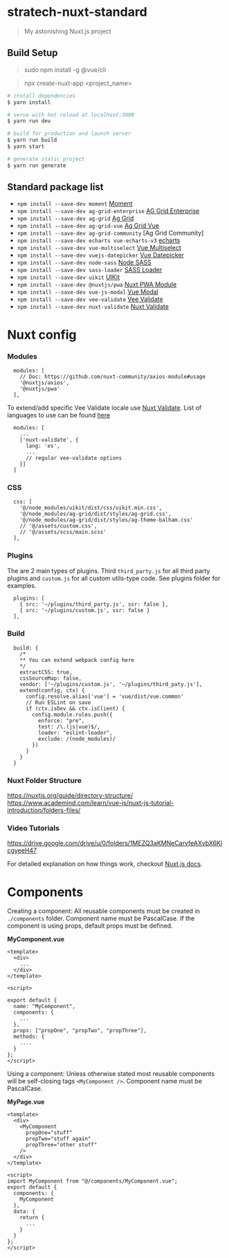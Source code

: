 # stratech-nuxt-standard

> My astonishing Nuxt.js project

## Build Setup
> sudo npm install -g @vue/cli

> npx create-nuxt-app <project_name>

``` bash
# install dependencies
$ yarn install

# serve with hot reload at localhost:3000
$ yarn run dev

# build for production and launch server
$ yarn run build
$ yarn start

# generate static project
$ yarn run generate
```

## Standard package list
- `npm install --save-dev moment` [Moment](https://momentjs.com/)
- `npm install --save-dev ag-grid-enterprise` [AG Grid Enterprise](https://github.com/ag-grid/ag-grid-enterprise)
- `npm install --save-dev ag-grid` [Ag Grid](https://www.ag-grid.com/vue-getting-started/)
- `npm install --save-dev ag-grid-vue` [Ag Grid Vue](https://github.com/ag-grid/ag-grid-vue)
- `npm install --save-dev ag-grid-community` [Ag Grid Community]
- `npm install --save-dev echarts vue-echarts-v3` [echarts](https://github.com/xlsdg/vue-echarts-v3)
- `npm install --save-dev vue-multiselect` [Vue Multiselect](https://vue-multiselect.js.org/)
- `npm install --save-dev vuejs-datepicker` [Vue Datepicker](https://github.com/charliekassel/vuejs-datepicker)
- `npm install --save-dev node-sass` [Node SASS](https://github.com/sass/node-sass)
- `npm install --save-dev sass-loader` [SASS Loader](https://github.com/webpack-contrib/sass-loader)
- `npm install --save-dev uikit` [UIKit](https://github.com/uikit/uikit)
- `npm install --save-dev @nuxtjs/pwa` [Nuxt PWA Module](https://pwa.nuxtjs.org/modules/workbox)
- `npm install --save-dev vue-js-modal` [Vue Modal](https://vuejs.org/v2/examples/modal.html)
- `npm install --save-dev vee-validate` [Vee Validate](https://baianat.github.io/vee-validate/)
- `npm install --save-dev nuxt-validate` [Nuxt Validate](https://github.com/lewyuburi/nuxt-validate)

# Nuxt config

### Modules
```
  modules: [
    // Doc: https://github.com/nuxt-community/axios-module#usage
    '@nuxtjs/axios',
    '@nuxtjs/pwa'
  ],
```
To extend/add specific Vee Validate locale use [Nuxt Validate](https://github.com/lewyuburi/nuxt-validate). List of languages to use can be found [here](https://github.com/baianat/vee-validate/tree/master/locale)

```
  modules: [
    ...
    ['nuxt-validate', {
      lang: 'es',
      ...
      // regular vee-validate options
    }]
  ]
```

### CSS
```
  css: [
    '@/node_modules/uikit/dist/css/uikit.min.css',
    '@/node_modules/ag-grid/dist/styles/ag-grid.css',
    '@/node_modules/ag-grid/dist/styles/ag-theme-balham.css'
    // '@/assets/custom.css',
    // '@/assets/scss/main.scss'
  ],
```

### Plugins
The are 2 main types of plugins. Third `third_party.js` for all third party plugins and `custom.js` for all custom utils-type code. See plugins folder for examples.

```
  plugins: [
    { src: '~/plugins/third_party.js', ssr: false },
    { src: '~/plugins/custom.js', ssr: false }
  ],
```

### Build
```
  build: {
    /*
    ** You can extend webpack config here
    */
    extractCSS: true,
    cssSourceMap: false,
    vendor: ['~/plugins/custom.js', '~/plugins/third_paty.js'],
    extend(config, ctx) {
      config.resolve.alias['vue'] = 'vue/dist/vue.common'
      // Run ESLint on save
      if (ctx.isDev && ctx.isClient) {
        config.module.rules.push({
          enforce: "pre",
          test: /\.(js|vue)$/,
          loader: "eslint-loader",
          exclude: /(node_modules)/
        })
      }
    }
  }
```

### Nuxt Folder Structure
https://nuxtjs.org/guide/directory-structure/
https://www.academind.com/learn/vue-js/nuxt-js-tutorial-introduction/folders-files/

### Video Tutorials
https://drive.google.com/drive/u/0/folders/1MEZQ3aKMNeCarvfeAXvbX6KlcgyeeH47

For detailed explanation on how things work, checkout [Nuxt.js docs](https://nuxtjs.org).


# Components

Creating a component: All reusable components must be created in `./components` folder. Component name must be PascalCase. If the component is using props, default props must be defined.

**MyComponent.vue**
```
<template>
  <div>
    ...
  </div>
</template>

<script>

export default {
  name: "MyComponent",
  components: {
    ...
  },
  props: ["propOne", "propTwo", "propThree"],
  methods: {
    ....
  }
};
</script>
```

Using a component: Unless otherwise stated most reusable components will be self-closing tags `<MyComponent />`. Component name must be PascalCase.

**MyPage.vue**
```
<template>
  <div>
    <MyComponent
      propOne="stuff"
      propTwo="stuff again"
      propThree="other stuff"
    />
  </div>
</template>

<script>
import MyComponent from "@/components/MyComponent.vue";
export default {
  components: {
    MyComponent
  },
  data: {
    return {
      ...
    }
  }
};
</script>
```